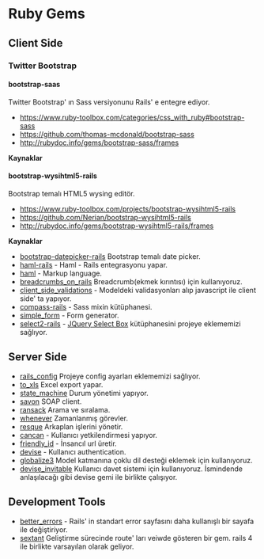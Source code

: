 # Ruby Gems

## Client Side

### Twitter Bootstrap

#### bootstrap-saas
Twitter Bootstrap' ın Sass versiyonunu Rails' e entegre ediyor. 

* https://www.ruby-toolbox.com/categories/css_with_ruby#bootstrap-sass
* https://github.com/thomas-mcdonald/bootstrap-sass
* http://rubydoc.info/gems/bootstrap-sass/frames

**Kaynaklar**

#### bootstrap-wysihtml5-rails
Bootstrap temalı HTML5 wysing editör.

* https://www.ruby-toolbox.com/projects/bootstrap-wysihtml5-rails
* https://github.com/Nerian/bootstrap-wysihtml5-rails
* http://rubydoc.info/gems/bootstrap-wysihtml5-rails/frames

**Kaynaklar**


* [bootstrap-datepicker-rails](https://github.com/Nerian/bootstrap-datepicker-rails) Bootstrap temalı date picker.
* [haml-rails](https://github.com/indirect/haml-rails) - Haml - Rails entegrasyonu yapar.
* [haml](http://haml-lang.com) - Markup language.
* [breadcrumbs_on_rails](https://github.com/weppos/breadcrumbs_on_rails) Breadcrumb(ekmek kırıntısı) için kullanıyoruz.
* [client_side_validations](https://github.com/bcardarella/client_side_validations) - Modeldeki validasyonları alıp javascript ile client side' ta yapıyor.
* [compass-rails](https://github.com/chriseppstein/compass) - Sass mixin kütüphanesi.
* [simple_form](https://github.com/plataformatec/simple_form) - Form generator.
* [select2-rails](https://github.com/argerim/select2-rails) - [JQuery Select Box](http://ivaynberg.github.com/select2/) kütüphanesini projeye eklememizi sağlıyor. 


## Server Side

* [rails_config](https://github.com/railsjedi/rails_config) Projeye config ayarları eklememizi sağlıyor.
* [to_xls](https://github.com/arydjmal/to_xls) Excel export yapar.
* [state_machine](https://github.com/pluginaweek/state_machine) Durum yönetimi yapıyor.
* [savon](https://github.com/savonrb/savon) SOAP client.
* [ransack](https://github.com/ernie/ransack) Arama ve sıralama.
* [whenever](https://github.com/javan/whenever) Zamanlanmış görevler.
* [resque](https://github.com/defunkt/resque) Arkaplan işlerini yönetir.
* [cancan](https://github.com/ryanb/cancan) - Kullanıcı yetkilendirmesi yapıyor.
* [friendly_id](https://github.com/norman/friendly_id) - İnsancıl url üretir.
* [devise](https://github.com/plataformatec/devise) - Kullanıcı authentication.
* [globalize3](https://github.com/svenfuchs/globalize3) Model katmanına çoklu dil desteği eklemek için kullanıyoruz.
* [devise_invitable](https://github.com/scambra/devise_invitable) Kullanıcı davet sistemi için kullanıyoruz. İsmindende anlaşılacağı gibi devise gemi ile birlikte çalışıyor.


## Development Tools

* [better_errors](https://github.com/charliesome/better_errors) - Rails' in standart error sayfasını daha kullanışlı bir sayafa ile değiştiriyor.
* [sextant](https://github.com/schneems/sextant) Geliştirme sürecinde route' ları veiwde gösteren bir gem. rails 4 ile birlikte varsayılan olarak geliyor.
